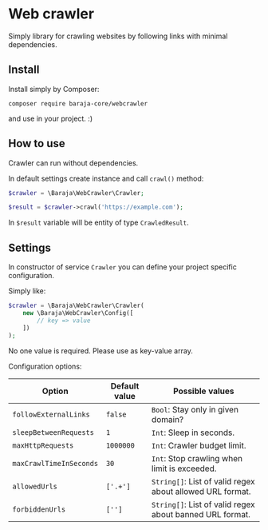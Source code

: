 Web crawler
===========

Simply library for crawling websites by following links with minimal dependencies.

Install
-------

Install simply by Composer:

```shell
composer require baraja-core/webcrawler
```

and use in your project. :)

How to use
----------

Crawler can run without dependencies.

In default settings create instance and call `crawl()` method:

```php
$crawler = \Baraja\WebCrawler\Crawler;

$result = $crawler->crawl('https://example.com');
```

In `$result` variable will be entity of type `CrawledResult`.

Settings
--------

In constructor of service `Crawler` you can define your project specific configuration.

Simply like:

```php
$crawler = \Baraja\WebCrawler\Crawler(
    new \Baraja\WebCrawler\Config([
        // key => value
    ])
);
```

No one value is required. Please use as key-value array.

Configuration options:

| Option                  | Default value | Possible values |
|-------------------------|---------------|-----------------|
| `followExternalLinks`   | `false`       | `Bool`: Stay only in given domain? |
| `sleepBetweenRequests`  | `1`           | `Int`: Sleep in seconds. |
| `maxHttpRequests`       | `1000000`     | `Int`: Crawler budget limit. |
| `maxCrawlTimeInSeconds` | `30`          | `Int`: Stop crawling when limit is exceeded. |
| `allowedUrls`           | `['.+']`      | `String[]`: List of valid regex about allowed URL format. |
| `forbiddenUrls`         | `['']`        | `String[]`: List of valid regex about banned URL format. |
